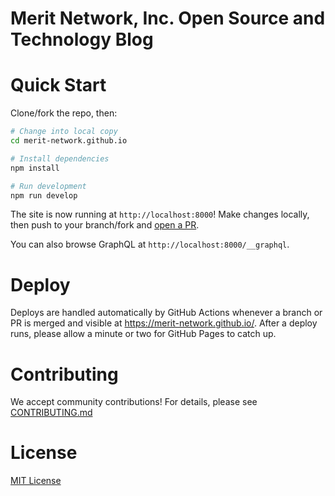 # Merit Network, Inc. Open Source and Technology Blog

# Quick Start

Clone/fork the repo, then:

```bash
# Change into local copy
cd merit-network.github.io

# Install dependencies
npm install

# Run development
npm run develop
```

The site is now running at `http://localhost:8000`! Make changes locally, then push to your branch/fork and [open a PR](https://github.com/merit-network/merit-network.github.io/compare).

You can also browse GraphQL at `http://localhost:8000/__graphql`.

# Deploy

Deploys are handled automatically by GitHub Actions whenever a branch or PR is merged and visible at <https://merit-network.github.io/>. After a deploy runs, please allow a minute or two for GitHub Pages to catch up.

# Contributing

We accept community contributions! For details, please see [CONTRIBUTING.md](CONTRIBUTING.md)

# License

[MIT License](LICENSE)
